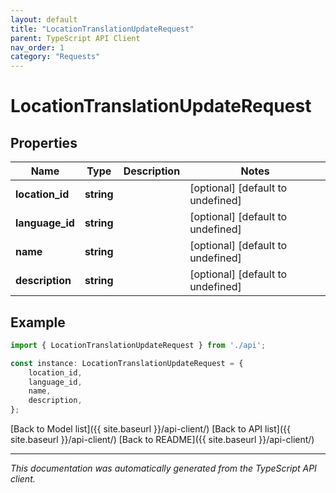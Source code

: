```yaml
---
layout: default
title: "LocationTranslationUpdateRequest"
parent: TypeScript API Client
nav_order: 1
category: "Requests"
---
```


# LocationTranslationUpdateRequest


## Properties

Name | Type | Description | Notes
------------ | ------------- | ------------- | -------------
**location_id** | **string** |  | [optional] [default to undefined]
**language_id** | **string** |  | [optional] [default to undefined]
**name** | **string** |  | [optional] [default to undefined]
**description** | **string** |  | [optional] [default to undefined]

## Example

```typescript
import { LocationTranslationUpdateRequest } from './api';

const instance: LocationTranslationUpdateRequest = {
    location_id,
    language_id,
    name,
    description,
};
```

[Back to Model list]({{ site.baseurl }}/api-client/) [Back to API list]({{ site.baseurl }}/api-client/) [Back to README]({{ site.baseurl }}/api-client/)


---

*This documentation was automatically generated from the TypeScript API client.*
